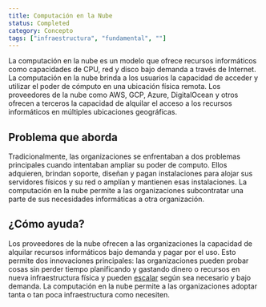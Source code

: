 ```yaml
---
title: Computación en la Nube
status: Completed
category: Concepto
tags: ["infraestructura", "fundamental", ""]
---
```


La computación en la nube es un modelo que ofrece recursos informáticos como capacidades de CPU, red y disco bajo demanda a través de Internet.
La computación en la nube brinda a los usuarios la capacidad de acceder y utilizar el poder de cómputo en una ubicación física remota.
Los proveedores de la nube como AWS, GCP, Azure, DigitalOcean y otros ofrecen a terceros
la capacidad de alquilar el acceso a los recursos informáticos en múltiples ubicaciones geográficas.

## Problema que aborda

Tradicionalmente, las organizaciones se enfrentaban a dos problemas principales cuando intentaban ampliar su poder de computo.
Ellos adquieren, brindan soporte, diseñan y pagan instalaciones
para alojar sus servidores físicos y su red o amplían y mantienen esas instalaciones.
La computación en la nube permite a las organizaciones subcontratar una parte de sus necesidades informáticas a otra organización.

## ¿Cómo ayuda?

Los proveedores de la nube ofrecen a las organizaciones la capacidad de alquilar recursos informáticos bajo demanda y pagar por el uso.
Esto permite dos innovaciones principales:
las organizaciones pueden probar cosas sin perder tiempo planificando y gastando dinero o recursos en nueva infraestructura física y pueden [escalar](/es/scalability/) según sea necesario y bajo demanda.
La computación en la nube permite a las organizaciones adoptar tanta o tan poca infraestructura como necesiten.

